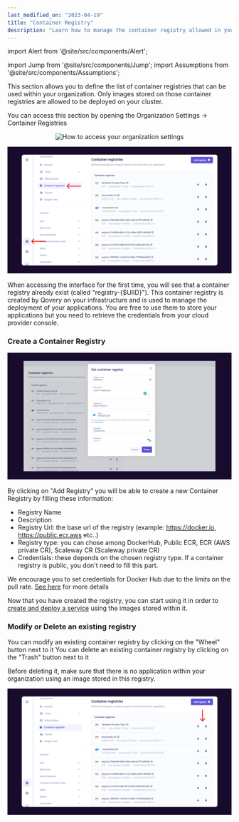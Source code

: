 ```yaml
---
last_modified_on: "2023-04-19"
title: "Container Registry"
description: "Learn how to manage the container registry allowed in your organization"
---
```


import Alert from '@site/src/components/Alert';

import Jump from '@site/src/components/Jump';
import Assumptions from '@site/src/components/Assumptions';

This section allows you to define the list of container registries that can be used within your organization. Only images stored on those container registries are allowed to be deployed on your cluster.

You can access this section by opening the Organization Settings -> Container Registries

<p align="center">
  <img src="/img/configuration/organization/access_settings.png" alt="How to access your organization settings" />
</p>

<p align="center">
  <img src="/img/configuration/organization/container_1.png" alt="Application" />
</p>

<Alert type="info">

When accessing the interface for the first time, you will see that a container registry already exist (called "registry-{$UIID}"). This container registry is created by Qovery on your infrastructure and is used to manage the deployment of your applications. You are free to use them to store your applications but you need to retrieve the credentials from your cloud provider console.

</Alert>

### Create a Container Registry

<p align="center">
  <img src="/img/configuration/organization/container_creation.png" alt="Application" />
</p>

By clicking on "Add Registry" you will be able to create a new Container Registry by filling these information:
- Registry Name
- Description
- Registry Url: the base url of the registry (example: https://docker.io, https://public.ecr.aws etc..)
- Registry type: you can chose among DockerHub, Public ECR, ECR (AWS private CR), Scaleway CR (Scaleway private CR)
- Credentials: these depends on the chosen registry type. If a container registry is public, you don't need to fill this part. 

<Alert type="info">

We encourage you to set credentials for Docker Hub due to the limits on the pull rate. [See here](https://www.docker.com/increase-rate-limits/) for more details

</Alert>

Now that you have created the registry, you can start using it in order to [create and deploy a service][docs.using-qovery.configuration.application#deploying-from-a-container-registry] using the images stored within it.

### Modify or Delete an existing registry
You can modify an existing container registry by clicking on the "Wheel" button next to it
You can delete an existing container registry by clicking on the "Trash" button next to it

<Alert type="alert">

Before deleting it, make sure that there is no application within your organization using an image stored in this registry.

</Alert>

<p align="center">
  <img src="/img/configuration/organization/container_edit.png" alt="Application" />
</p>


[docs.using-qovery.configuration.application#deploying-from-a-container-registry]: /docs/using-qovery/configuration/application/#deploying-from-a-container-registry
